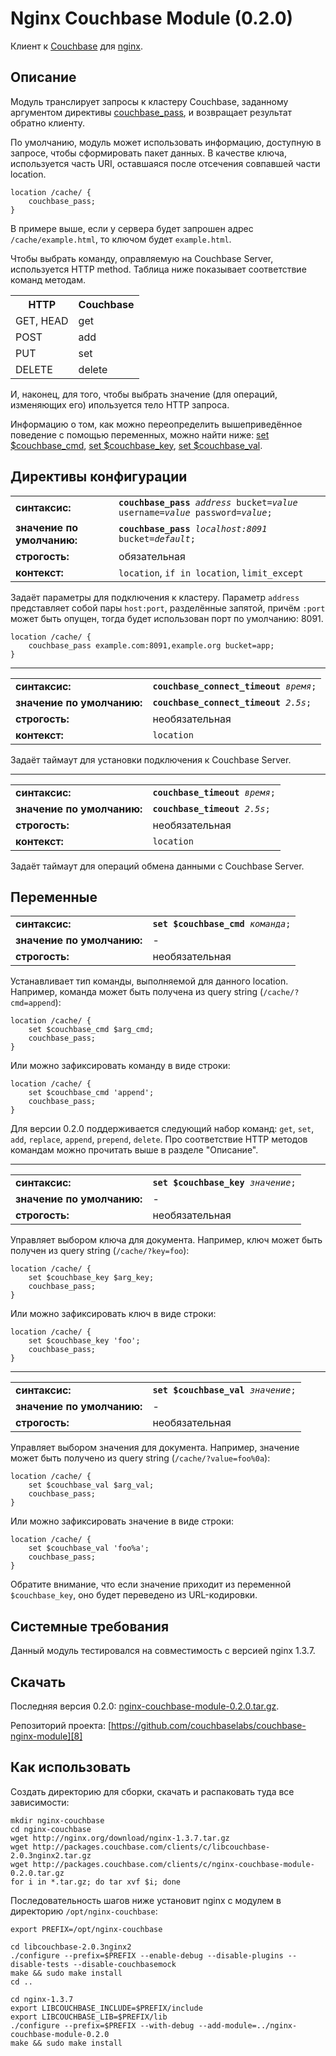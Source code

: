 # Nginx Couchbase Module (0.2.0)

Клиент к [Couchbase][1] для [nginx][2].

## Описание

Модуль транслирует запросы к кластеру Couchbase, заданному аргументом
директивы [couchbase_pass][3], и возвращает результат обратно клиенту.

По умолчанию, модуль может использовать информацию, доступную в
запросе, чтобы сформировать пакет данных. В качестве ключа,
используется часть URI, оставшаяся после отсечения совпавшей части
location.

    location /cache/ {
        couchbase_pass;
    }

В примере выше, если у сервера будет запрошен адрес
`/cache/example.html`, то ключом будет `example.html`.

Чтобы выбрать команду, оправляемую на Couchbase Server, используется
HTTP method. Таблица ниже показывает соответствие команд методам.

<table>
  <tr><th>HTTP</th><th>Couchbase</th></tr>
  <tr><td>GET, HEAD</td><td>get</td></tr>
  <tr><td>POST</td><td>add</td></tr>
  <tr><td>PUT</td><td>set</td></tr>
  <tr><td>DELETE</td><td>delete</td></tr>
</table>

И, наконец, для того, чтобы выбрать значение (для операций, изменяющих
его) ипользуется тело HTTP запроса.

Информацию о том, как можно переопределить вышеприведённое поведение с
помощью переменных, можно найти ниже: [set $couchbase_cmd][4], [set
$couchbase_key][5], [set $couchbase_val][6].

## Директивы конфигурации

<a name="couchbase_pass"></a>
<table>
  <tr>
    <td><strong>синтаксис:</strong></td>
    <td><code><strong>couchbase_pass</strong> <i>address</i> bucket=<i>value</i> username=<i>value</i> password=<i>value</i>;</code></td>
  </tr>
  <tr>
    <td><strong>значение по умолчанию:</strong></td>
    <td><code><strong>couchbase_pass</strong> <i>localhost:8091</i> bucket=<i>default</i>;</code></td>
  </tr>
  <tr>
    <td><strong>строгость:</strong></td>
    <td>обязательная</td>
  </tr>
  <tr>
    <td><strong>контекст:</strong></td>
    <td><code>location</code>, <code>if in location</code>, <code>limit_except</code></td>
  </tr>
</table>

Задаёт параметры для подключения к кластеру. Параметр `address`
представляет собой пары `host:port`, разделённые запятой, причём
`:port` может быть опущен, тогда будет использован порт по умолчанию:
8091.

    location /cache/ {
        couchbase_pass example.com:8091,example.org bucket=app;
    }

* * *

<a name="couchbase_connect_timeout"></a>
<table>
  <tr>
    <td><strong>синтаксис:</strong></td>
    <td><code><strong>couchbase_connect_timeout</strong> <i>время</i>;</code></td>
  </tr>
  <tr>
    <td><strong>значение по умолчанию:</strong></td>
    <td><code><strong>couchbase_connect_timeout</strong> <i>2.5s</i>;</code></td>
  </tr>
  <tr>
    <td><strong>строгость:</strong></td>
    <td>необязательная</td>
  </tr>
  <tr>
    <td><strong>контекст:</strong></td>
    <td><code>location</code></td>
  </tr>
</table>

Задаёт таймаут для установки подключения к Couchbase Server.

* * *

<a name="couchbase_timeout"></a>
<table>
  <tr>
    <td><strong>синтаксис:</strong></td>
    <td><code><strong>couchbase_timeout</strong> <i>время</i>;</code></td>
  </tr>
  <tr>
    <td><strong>значение по умолчанию:</strong></td>
    <td><code><strong>couchbase_timeout</strong> <i>2.5s</i>;</code></td>
  </tr>
  <tr>
    <td><strong>строгость:</strong></td>
    <td>необязательная</td>
  </tr>
  <tr>
    <td><strong>контекст:</strong></td>
    <td><code>location</code></td>
  </tr>
</table>

Задаёт таймаут для операций обмена данными с Couchbase Server.

## Переменные

<a name="set-couchbase_cmd"></a>
<table>
  <tr>
    <td><strong>синтаксис:</strong></td>
    <td><code><strong>set $couchbase_cmd</strong> <i>команда</i>;</code></td>
  </tr>
  <tr>
    <td><strong>значение по умолчанию:</strong></td>
    <td>-</td>
  </tr>
  <tr>
    <td><strong>строгость:</strong></td>
    <td>необязательная</td>
  </tr>
</table>

Устанавливает тип команды, выполняемой для данного location. Например,
команда может быть получена из query string (`/cache/?cmd=append`):

    location /cache/ {
        set $couchbase_cmd $arg_cmd;
        couchbase_pass;
    }

Или можно зафиксировать команду в виде строки:

    location /cache/ {
        set $couchbase_cmd 'append';
        couchbase_pass;
    }

Для версии 0.2.0 поддерживается следующий набор команд: `get`, `set`,
`add`, `replace`, `append`, `prepend`, `delete`. Про соответствие HTTP
методов командам можно прочитать выше в разделе "Описание".

* * *

<a name="set-couchbase_key"></a>
<table>
  <tr>
    <td><strong>синтаксис:</strong></td>
    <td><code><strong>set $couchbase_key</strong> <i>значение</i>;</code></td>
  </tr>
  <tr>
    <td><strong>значение по умолчанию:</strong></td>
    <td>-</td>
  </tr>
  <tr>
    <td><strong>строгость:</strong></td>
    <td>необязательная</td>
  </tr>
</table>

Управляет выбором ключа для документа. Например, ключ может быть
получен из query string (`/cache/?key=foo`):

    location /cache/ {
        set $couchbase_key $arg_key;
        couchbase_pass;
    }

Или можно зафиксировать ключ в виде строки:

    location /cache/ {
        set $couchbase_key 'foo';
        couchbase_pass;
    }

* * *

<a name="set-couchbase_val"></a>
<table>
  <tr>
    <td><strong>синтаксис:</strong></td>
    <td><code><strong>set $couchbase_val</strong> <i>значение</i>;</code></td>
  </tr>
  <tr>
    <td><strong>значение по умолчанию:</strong></td>
    <td>-</td>
  </tr>
  <tr>
    <td><strong>строгость:</strong></td>
    <td>необязательная</td>
  </tr>
</table>

Управляет выбором значения для документа. Например, значение может быть
получено из query string (`/cache/?value=foo%0a`):

    location /cache/ {
        set $couchbase_val $arg_val;
        couchbase_pass;
    }

Или можно зафиксировать значение в виде строки:

    location /cache/ {
        set $couchbase_val 'foo%a';
        couchbase_pass;
    }

Обратите внимание, что если значение приходит из переменной
`$couchbase_key`, оно будет переведено из URL-кодировки.

## Системные требования

Данный модуль тестировался на совместимость с версией nginx 1.3.7.

## Скачать

Последняя версия 0.2.0: [nginx-couchbase-module-0.2.0.tar.gz][7].

Репозиторий проекта: [https://github.com/couchbaselabs/couchbase-nginx-module][8]

## Как использовать

Создать директорию для сборки, скачать и распаковать туда все
зависимости:

    mkdir nginx-couchbase
    cd nginx-couchbase
    wget http://nginx.org/download/nginx-1.3.7.tar.gz
    wget http://packages.couchbase.com/clients/c/libcouchbase-2.0.3nginx2.tar.gz
    wget http://packages.couchbase.com/clients/c/nginx-couchbase-module-0.2.0.tar.gz
    for i in *.tar.gz; do tar xvf $i; done

Последовательность шагов ниже установит nginx с модулем в директорию
`/opt/nginx-couchbase`:

    export PREFIX=/opt/nginx-couchbase

    cd libcouchbase-2.0.3nginx2
    ./configure --prefix=$PREFIX --enable-debug --disable-plugins --disable-tests --disable-couchbasemock
    make && sudo make install
    cd ..

    cd nginx-1.3.7
    export LIBCOUCHBASE_INCLUDE=$PREFIX/include
    export LIBCOUCHBASE_LIB=$PREFIX/lib
    ./configure --prefix=$PREFIX --with-debug --add-module=../nginx-couchbase-module-0.2.0
    make && sudo make install


[1]: http://couchbase.com/download
[2]: http://www.nginx.ru/
[3]: #couchbase_pass
[4]: #set-couchbase_cmd
[5]: #set-couchbase_key
[6]: #set-couchbase_val
[7]: http://packages.couchbase.com/clients/c/nginx-couchbase-module-0.2.0.tar.gz
[8]: https://github.com/couchbaselabs/couchbase-nginx-module
